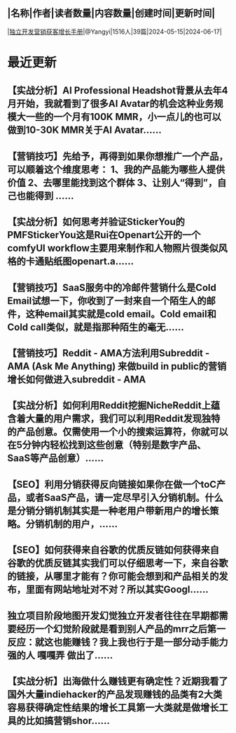 |名称|作者|读者数量|内容数量|创建时间|更新时间|
---
|[独立开发营销获客增长手册](https://xiaobot.net/p/devgrowth?refer=0b133df9-27dc-423b-8101-639049001c13)|@Yangyi|1516人|39篇|2024-05-15|2024-06-17|

# 最近更新
## 【实战分析】AI Professional Headshot背景从去年4月开始，我就看到了很多AI Avatar的机会这种业务规模大一些的一个月有100K MMR，小一点儿的也可以做到10-30K MMR关于AI Avatar......
## 【营销技巧】先给予，再得到如果你想推广一个产品，可以顺着这个维度思考： 1、我的产品能为哪些人提供价值 2、去哪里能找到这个群体 3、让别人“得到”，自己也能得到 ......
## 【实战分析】如何思考并验证StickerYou的PMFStickerYou这是Rui在Openart公开的一个comfyUI workflow主要用来制作和人物照片很类似风格的卡通贴纸图openart.a......
## 【营销技巧】SaaS服务中的冷邮件营销什么是Cold Email试想一下，你收到了一封来自一个陌生人的邮件，这种email其实就是cold email。Cold email和Cold call类似，就是指那种陌生的毫无......
## 【营销技巧】Reddit - AMA方法利用Subreddit - AMA (Ask Me Anything) 来做build in public的营销增长如何做进入subreddit - AMA
## 【实战分析】如何利用Reddit挖掘NicheReddit上蕴含着大量的用户需求，我们可以利用Reddit发现独特的产品创意。仅需使用一个小的搜索运算符，你就可以在5分钟内轻松找到这些创意（特别是数字产品、SaaS等产品创意）......
## 【SEO】利用分销获得反向链接如果你在做一个toC产品，或者SaaS产品，请一定尽早引入分销机制。什么是分销分销机制其实是一种老用户带新用户的增长策略。分销机制的用户，......
## 【SEO】如何获得来自谷歌的优质反链如何获得来自谷歌的优质反链其实我们可以仔细思考一下，来自谷歌的链接，从哪里才能有？你可能会想到和产品相关的发布，里面有网站地址对不对？所以其实Googl......
## 独立项目阶段地图开发幻觉独立开发者往往在早期都需要经历一个幻觉阶段就是看到别人产品的mrr之后第一反应：就这也能赚钱？我上我也行于是一部分动手能力强的人 嘎嘎弄 做出了......
## 【实战分析】出海做什么赚钱更有确定性？近期我看了国外大量indiehacker的产品发现赚钱的品类有2大类容易获得确定性结果的增长工具第一大类就是做增长工具的比如搞营销shor......

